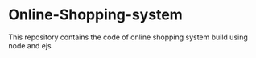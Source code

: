 # Online-Shopping-system
This repository  contains the code  of online shopping system build using node and  ejs
